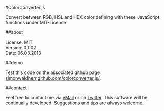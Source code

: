 #ColorConverter.js

Convert between RGB, HSL and HEX color defining with these JavaScript functions under MIT-License

##about

License: MIT  
Version: 0.002  
Date: 06.03.2013  

##demo

Test this code on the associated github page [simonwaldherr.github.com/colorconverter.js/](http://simonwaldherr.github.com/ColorConverter.js/).

##contact

Feel free to contact me via [eMail](mailto:contact@simonwaldherr.de) or on [Twitter](http://twitter.com/simonwaldherr). This software will be continually developed. Suggestions and tips are always welcome.
